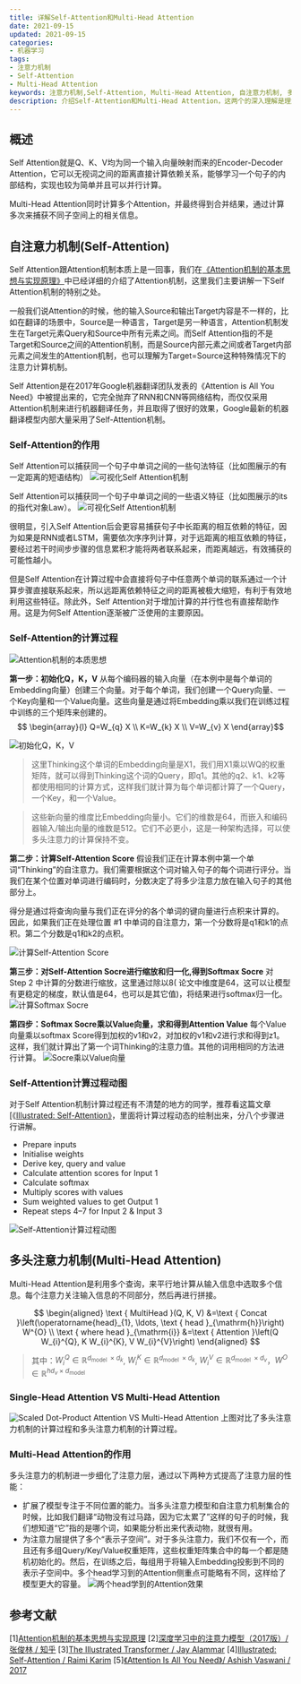 ```yaml
---
title: 详解Self-Attention和Multi-Head Attention
date: 2021-09-15
updated: 2021-09-15
categories:
- 机器学习
tags:
- 注意力机制
- Self-Attention
- Multi-Head Attention
keywords: 注意力机制,Self-Attention, Multi-Head Attention, 自注意力机制, 多头注意力机制
description: 介绍Self-Attention和Multi-Head Attention，这两个的深入理解是理解transformer的前提。
---
```


## 概述
Self Attention就是Q、K、V均为同一个输入向量映射而来的Encoder-Decoder Attention，它可以无视词之间的距离直接计算依赖关系，能够学习一个句子的内部结构，实现也较为简单并且可以并行计算。

Multi-Head Attention同时计算多个Attention，并最终得到合并结果，通过计算多次来捕获不同子空间上的相关信息。

## 自注意力机制(Self-Attention)
Self Attention跟Attention机制本质上是一回事，我们在[《Attention机制的基本思想与实现原理》](https://imzhanghao.com/2021/09/01/attention-mechanism/)中已经详细的介绍了Attention机制，这里我们主要讲解一下Self Attention机制的特别之处。

一般我们说Attention的时候，他的输入Source和输出Target内容是不一样的，比如在翻译的场景中，Source是一种语言，Target是另一种语言，Attention机制发生在Target元素Query和Source中所有元素之间。而Self Attention指的不是Target和Source之间的Attention机制，而是Source内部元素之间或者Target内部元素之间发生的Attention机制，也可以理解为Target=Source这种特殊情况下的注意力计算机制。

Self Attention是在2017年Google机器翻译团队发表的《Attention is All You Need》中被提出来的，它完全抛弃了RNN和CNN等网络结构，而仅仅采用Attention机制来进行机器翻译任务，并且取得了很好的效果，Google最新的机器翻译模型内部大量采用了Self-Attention机制。

### Self-Attention的作用
Self Attention可以捕获同一个句子中单词之间的一些句法特征（比如图展示的有一定距离的短语结构）
![可视化Self Attention机制](https://imzhanghao.oss-cn-qingdao.aliyuncs.com/img/202109151007413.png)

Self Attention可以捕获同一个句子中单词之间的一些语义特征（比如图展示的its的指代对象Law）。
![可视化Self Attention机制](https://imzhanghao.oss-cn-qingdao.aliyuncs.com/img/202109151007208.png)

很明显，引入Self Attention后会更容易捕获句子中长距离的相互依赖的特征，因为如果是RNN或者LSTM，需要依次序序列计算，对于远距离的相互依赖的特征，要经过若干时间步步骤的信息累积才能将两者联系起来，而距离越远，有效捕获的可能性越小。

但是Self Attention在计算过程中会直接将句子中任意两个单词的联系通过一个计算步骤直接联系起来，所以远距离依赖特征之间的距离被极大缩短，有利于有效地利用这些特征。除此外，Self Attention对于增加计算的并行性也有直接帮助作用。这是为何Self Attention逐渐被广泛使用的主要原因。

### Self-Attention的计算过程
![Attention机制的本质思想](https://imzhanghao.oss-cn-qingdao.aliyuncs.com/img/202109030902038.png)

**第一步：初始化Q，K，V**
从每个编码器的输入向量（在本例中是每个单词的Embedding向量）创建三个向量。对于每个单词，我们创建一个Query向量、一个Key向量和一个Value向量。这些向量是通过将Embedding乘以我们在训练过程中训练的三个矩阵来创建的。
$$ \begin{array}{l}
Q=W_{q} X \\
K=W_{k} X \\
V=W_{v} X
\end{array}$$

![初始化Q，K，V](https://imzhanghao.oss-cn-qingdao.aliyuncs.com/img/202109151102923.png)
> 这里Thinking这个单词的Embedding向量是X1，我们用X1乘以WQ的权重矩阵，就可以得到Thinking这个词的Query，即q1。其他的q2、k1、k2等都使用相同的计算方式，这样我们就计算为每个单词都计算了一个Query，一个Key，和一个Value。

> 这些新向量的维度比Embedding向量小。它们的维数是64，而嵌入和编码器输入/输出向量的维数是512。它们不必更小，这是一种架构选择，可以使多头注意力的计算保持不变。

**第二步：计算Self-Attention Score**
假设我们正在计算本例中第一个单词“Thinking”的自注意力。我们需要根据这个词对输入句子的每个词进行评分。当我们在某个位置对单词进行编码时，分数决定了将多少注意力放在输入句子的其他部分上。

得分是通过将查询向量与我们正在评分的各个单词的键向量进行点积来计算的。 因此，如果我们正在处理位置 #1 中单词的自注意力，第一个分数将是q1和k1的点积。第二个分数是q1和k2的点积。

![计算Self-Attention Score](https://imzhanghao.oss-cn-qingdao.aliyuncs.com/img/202109151123929.png)

**第三步：对Self-Attention Socre进行缩放和归一化,得到Softmax Socre**
对 Step 2 中计算的分数进行缩放，这里通过除以8( 论文中维度是64，这可以让模型有更稳定的梯度，默认值是64，也可以是其它值)，将结果进行softmax归一化。
![计算Softmax Socre](https://imzhanghao.oss-cn-qingdao.aliyuncs.com/img/202109151127016.png)


**第四步：Softmax Socre乘以Value向量，求和得到Attention Value**
每个Value向量乘以softmax Score得到加权的v1和v2，对加权的v1和v2进行求和得到z1。这样，我们就计算出了第一个词Thinking的注意力值。其他的词用相同的方法进行计算。
![Socre乘以Value向量](https://imzhanghao.oss-cn-qingdao.aliyuncs.com/img/202109151133617.png)


### Self-Attention计算过程动图
对于Self Attention机制计算过程还有不清楚的地方的同学，推荐看这篇文章[《[Illustrated: Self-Attention》](https://towardsdatascience.com/illustrated-self-attention-2d627e33b20a#570c)，里面将计算过程动态的绘制出来，分八个步骤进行讲解。
- Prepare inputs
- Initialise weights
- Derive key, query and value
- Calculate attention scores for Input 1
- Calculate softmax
- Multiply scores with values
- Sum weighted values to get Output 1
- Repeat steps 4–7 for Input 2 & Input 3

![Self-Attention计算过程动图](https://imzhanghao.oss-cn-qingdao.aliyuncs.com/img/202109151144419.gif)

## 多头注意力机制(Multi-Head Attention)
Multi-Head Attention是利用多个查询，来平行地计算从输入信息中选取多个信息。每个注意力关注输入信息的不同部分，然后再进行拼接。

$$
\begin{aligned}
\text { MultiHead }(Q, K, V) &=\text { Concat }\left(\operatorname{head}_{1}, \ldots, \text { head }_{\mathrm{h}}\right) W^{O} \\
\text { where head }_{\mathrm{i}} &=\text { Attention }\left(Q W_{i}^{Q}, K W_{i}^{K}, V W_{i}^{V}\right)
\end{aligned}
$$
> 其中：$W_{i}^{Q} \in \mathbb{R}^{d_{\text {model }} \times d_{k}}$, $W_{i}^{K} \in \mathbb{R}^{d_{\text {model }} \times d_{k}}$, $W_{i}^{V} \in \mathbb{R}^{d_{\text {model }} \times d_{v}}$，$W^{O} \in \mathbb{R}^{h d_{v} \times d_{\text {model }}}$

### Single-Head Attention VS Multi-Head Attention
![Scaled Dot-Product Attention VS Multi-Head Attention](https://imzhanghao.oss-cn-qingdao.aliyuncs.com/img/202109151148991.png)
上图对比了多头注意力机制的计算过程和多头注意力机制的计算过程。

### Multi-Head Attention的作用
多头注意力的机制进一步细化了注意力层，通过以下两种方式提高了注意力层的性能：
- 扩展了模型专注于不同位置的能力。当多头注意力模型和自注意力机制集合的时候，比如我们翻译“动物没有过马路，因为它太累了”这样的句子的时候，我们想知道“它”指的是哪个词，如果能分析出来代表动物，就很有用。
- 为注意力层提供了多个“表示子空间”。对于多头注意力，我们不仅有一个，而且还有多组Query/Key/Value权重矩阵，这些权重矩阵集合中的每一个都是随机初始化的。然后，在训练之后，每组用于将输入Embedding投影到不同的表示子空间中。多个head学习到的Attention侧重点可能略有不同，这样给了模型更大的容量。
![两个head学到的Attention效果](https://imzhanghao.oss-cn-qingdao.aliyuncs.com/img/202109151146086.png)

## 参考文献
[1][Attention机制的基本思想与实现原理](https://imzhanghao.com/2021/09/01/attention-mechanism/)
[2][深度学习中的注意力模型（2017版）/ 张俊林 / 知乎](https://zhuanlan.zhihu.com/p/37601161)
[3][The Illustrated Transformer / Jay Alammar](https://jalammar.github.io/illustrated-transformer/)
[4][Illustrated: Self-Attention / Raimi Karim](https://towardsdatascience.com/illustrated-self-attention-2d627e33b20a#570c)
[5][《Attention Is All You Need》/ Ashish Vaswani / 2017](https://arxiv.org/pdf/1706.03762.pdf)
